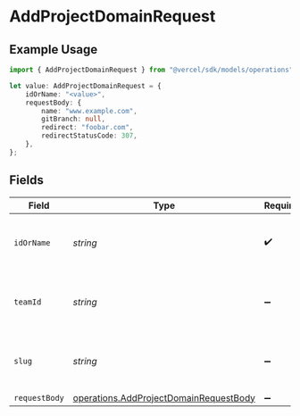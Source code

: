 # AddProjectDomainRequest

## Example Usage

```typescript
import { AddProjectDomainRequest } from "@vercel/sdk/models/operations";

let value: AddProjectDomainRequest = {
    idOrName: "<value>",
    requestBody: {
        name: "www.example.com",
        gitBranch: null,
        redirect: "foobar.com",
        redirectStatusCode: 307,
    },
};
```

## Fields

| Field                                                                                            | Type                                                                                             | Required                                                                                         | Description                                                                                      |
| ------------------------------------------------------------------------------------------------ | ------------------------------------------------------------------------------------------------ | ------------------------------------------------------------------------------------------------ | ------------------------------------------------------------------------------------------------ |
| `idOrName`                                                                                       | *string*                                                                                         | :heavy_check_mark:                                                                               | The unique project identifier or the project name                                                |
| `teamId`                                                                                         | *string*                                                                                         | :heavy_minus_sign:                                                                               | The Team identifier to perform the request on behalf of.                                         |
| `slug`                                                                                           | *string*                                                                                         | :heavy_minus_sign:                                                                               | The Team slug to perform the request on behalf of.                                               |
| `requestBody`                                                                                    | [operations.AddProjectDomainRequestBody](../../models/operations/addprojectdomainrequestbody.md) | :heavy_minus_sign:                                                                               | N/A                                                                                              |